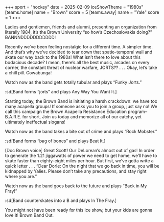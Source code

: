 +++
sport = "hockey"
date = 2025-02-09
iceShowTheme = "1980s"
[teams.home]
name = "Brown"
score = 5
[teams.away]
name = "Yale"
score = 1
+++

Ladies and gentlemen, friends and alumni, presenting an organization from literally 1984, it’s the Brown University “so how’s Czechoslovakia doing?” BANNNDDDDDDDDDDD!

Recently we’ve been feeling nostalgic for a different time. A simpler time. And that’s why we’ve decided to tear down that spatio-temporal wall and skate our way back to the 1980s! What isn’t there to love about this bodacious decade? I mean, there’s all the best music, arcades on every corner, the constant threat of nuclear warfare, JORTS?? . . . Okay, let’s take a chill pill. Cowabunga!

Watch now as the band gets totally tubular and plays “Funky Jorts.”

:sd[Band forms “jorts” and plays Any Way You Want It.]

Starting today, the Brown Band is initiating a harsh crackdown: we have too many acapella groups! If someone asks you to join a group, just say no! We call this campaign the Brown Acapella Resistance Education program–B.A.R.E. for short. Join us today and memorize all of our catchy, yet ultimately ineffectual slogans!

Watch now as the band takes a bite out of crime and plays “Rock Mobster.”

:sd[Band forms “bag of bones” and plays Beat It.]

[Doc Brown voice] Great Scott! Our DeLorean’s almost out of gas! In order to generate the 1.21 jiggawatts of power we need to get home, we’ll have to skate faster than eighty-eight miles per hour. But first, we’ve gotta write a quick letter . . . “Dear Dorle: On the night that we go back in time, you will be kidnapped by Yalies. Please don’t take any precautions, and stay right where you are.”

Watch now as the band goes back to the future and plays “Back in My Fray!”

:sd[Band counterskates into a B and plays In The Fray.]

You might not have been ready for this ice show, but your kids are gonna love it! Brown Band Out.
